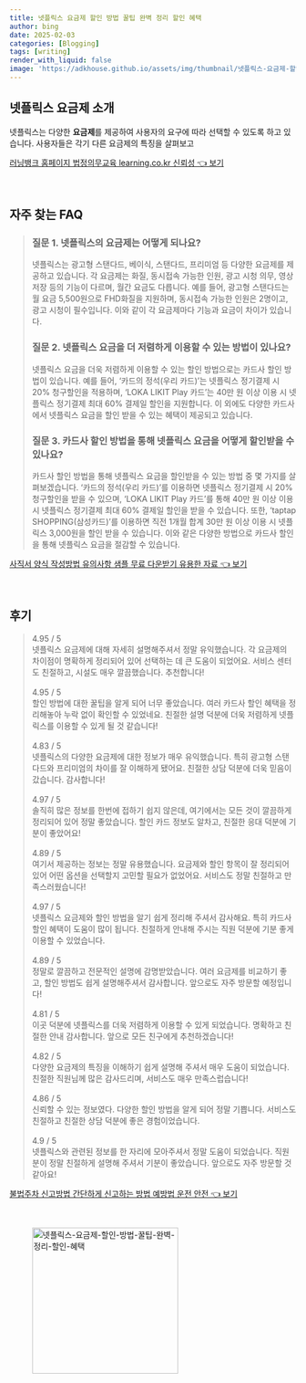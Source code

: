 ```yaml
---
title: 넷플릭스 요금제 할인 방법 꿀팁 완벽 정리 할인 혜택
author: bing
date: 2025-02-03
categories: [Blogging]
tags: [writing]
render_with_liquid: false
image: 'https://adkhouse.github.io/assets/img/thumbnail/넷플릭스-요금제-할인-방법-꿀팁-완벽-정리-할인-혜택.webp'
---
```



<h2 id='넷플릭스 요금제 소개'>넷플릭스 요금제 소개</h2>

<p><p>넷플릭스는 다양한 <strong>요금제</strong>를 제공하여 사용자의 요구에 따라 선택할 수 있도록 하고 있습니다. 사용자들은 각기 다른 요금제의 특징을 살펴보고</p>
<p><a class="click-button" title="러닝뱅크 홈페이지 법정의무교육 learning.co.kr 신뢰성" href="https://adkhouse.github.io/posts/%EB%9F%AC%EB%8B%9D%EB%B1%85%ED%81%AC-%ED%99%88%ED%8E%98%EC%9D%B4%EC%A7%80-%EB%B2%95%EC%A0%95%EC%9D%98%EB%AC%B4%EA%B5%90%EC%9C%A1-learning.co.kr-%EC%8B%A0%EB%A2%B0%EC%84%B1/" rel="dofollow">러닝뱅크 홈페이지 법정의무교육 learning.co.kr 신뢰성 👈 보기</a></p><br>
<h2 id='자주_찾는_FAQ'>자주 찾는 FAQ</h2>
<div itemscope="" itemtype="https://schema.org/FAQPage"> 
<blockquote> 
<div itemscope="" itemprop="mainEntity" itemtype="https://schema.org/Question"> 
<h3 itemprop="name">질문 1. 넷플릭스의 요금제는 어떻게 되나요?</h3> 
<div itemscope="" itemprop="acceptedAnswer" itemtype="https://schema.org/Answer"> 
<span itemprop="text"> 
<p>넷플릭스는 광고형 스탠다드, 베이식, 스탠다드, 프리미엄 등 다양한 요금제를 제공하고 있습니다. 각 요금제는 화질, 동시접속 가능한 인원, 광고 시청 의무, 영상 저장 등의 기능이 다르며, 월간 요금도 다릅니다. 예를 들어, 광고형 스탠다드는 월 요금 5,500원으로 FHD화질을 지원하며, 동시접속 가능한 인원은 2명이고, 광고 시청이 필수입니다. 이와 같이 각 요금제마다 기능과 요금이 차이가 있습니다.</p> 
</span> 
</div> 
</div> 
<div itemscope="" itemprop="mainEntity" itemtype="https://schema.org/Question"> 
<h3 itemprop="name">질문 2. 넷플릭스 요금을 더 저렴하게 이용할 수 있는 방법이 있나요?</h3> 
<div itemscope="" itemprop="acceptedAnswer" itemtype="https://schema.org/Answer"> 
<span itemprop="text"> 
<p>넷플릭스 요금을 더욱 저렴하게 이용할 수 있는 할인 방법으로는 카드사 할인 방법이 있습니다. 예를 들어, ‘카드의 정석(우리 카드)’는 넷플릭스 정기결제 시 20% 청구할인을 적용하며, ‘LOKA LIKIT Play 카드’는 40만 원 이상 이용 시 넷플릭스 정기결제 최대 60% 결제일 할인을 지원합니다. 이 외에도 다양한 카드사에서 넷플릭스 요금을 할인 받을 수 있는 혜택이 제공되고 있습니다.</p> 
</span> 
</div> 
</div> 
<div itemscope="" itemprop="mainEntity" itemtype="https://schema.org/Question"> 
<h3 itemprop="name">질문 3. 카드사 할인 방법을 통해 넷플릭스 요금을 어떻게 할인받을 수 있나요?</h3> 
<div itemscope="" itemprop="acceptedAnswer" itemtype="https://schema.org/Answer"> 
<span itemprop="text"> 
<p>카드사 할인 방법을 통해 넷플릭스 요금을 할인받을 수 있는 방법 중 몇 가지를 살펴보겠습니다. ‘카드의 정석(우리 카드)’를 이용하면 넷플릭스 정기결제 시 20% 청구할인을 받을 수 있으며, ‘LOKA LIKIT Play 카드’를 통해 40만 원 이상 이용 시 넷플릭스 정기결제 최대 60% 결제일 할인을 받을 수 있습니다. 또한, ‘taptap SHOPPING(삼성카드)’를 이용하면 직전 1개월 합계 30만 원 이상 이용 시 넷플릭스 3,000원을 할인 받을 수 있습니다. 이와 같은 다양한 방법으로 카드사 할인을 통해 넷플릭스 요금을 절감할 수 있습니다.</p> 
</span> 
</div> 
</div> 
</blockquote> 
</div>
<p><a class="click-button" title="사직서 양식 작성방법 유의사항 샘플 무료 다운받기 유용한 자료" href="https://adkhouse.github.io/posts/%EC%82%AC%EC%A7%81%EC%84%9C-%EC%96%91%EC%8B%9D-%EC%9E%91%EC%84%B1%EB%B0%A9%EB%B2%95-%EC%9C%A0%EC%9D%98%EC%82%AC%ED%95%AD-%EC%83%98%ED%94%8C-%EB%AC%B4%EB%A3%8C-%EB%8B%A4%EC%9A%B4%EB%B0%9B%EA%B8%B0-%EC%9C%A0%EC%9A%A9%ED%95%9C-%EC%9E%90%EB%A3%8C/" rel="dofollow">사직서 양식 작성방법 유의사항 샘플 무료 다운받기 유용한 자료 👈 보기</a></p><br>
<h2 id='후기'>후기</h2>
<div itemscope itemtype="https://schema.org/Product">
  <blockquote>
  <div itemprop="review" itemscope itemtype="https://schema.org/Review">
      <div itemprop="reviewRating" itemscope itemtype="https://schema.org/Rating"> <span itemprop="ratingValue">4.95</span> / <span itemprop="bestRating">5</span> </div>
      <span itemprop="reviewBody">넷플릭스 요금제에 대해 자세히 설명해주셔서 정말 유익했습니다. 각 요금제의 차이점이 명확하게 정리되어 있어 선택하는 데 큰 도움이 되었어요. 서비스 센터도 친절하고, 시설도 매우 깔끔했습니다. 추천합니다!</span>
  </div>
  <br>
  <div itemprop="review" itemscope itemtype="https://schema.org/Review">
      <div itemprop="reviewRating" itemscope itemtype="https://schema.org/Rating"> <span itemprop="ratingValue">4.95</span> / <span itemprop="bestRating">5</span> </div>
      <span itemprop="reviewBody">할인 방법에 대한 꿀팁을 알게 되어 너무 좋았습니다. 여러 카드사 할인 혜택을 정리해놓아 누락 없이 확인할 수 있었네요. 친절한 설명 덕분에 더욱 저렴하게 넷플릭스를 이용할 수 있게 될 것 같습니다!</span>
  </div>
  <br>
  <div itemprop="review" itemscope itemtype="https://schema.org/Review">
      <div itemprop="reviewRating" itemscope itemtype="https://schema.org/Rating"> <span itemprop="ratingValue">4.83</span> / <span itemprop="bestRating">5</span> </div>
      <span itemprop="reviewBody">넷플릭스의 다양한 요금제에 대한 정보가 매우 유익했습니다. 특히 광고형 스탠다드와 프리미엄의 차이를 잘 이해하게 됐어요. 친절한 상담 덕분에 더욱 믿음이 갔습니다. 감사합니다!</span>
  </div>
  <br>
  <div itemprop="review" itemscope itemtype="https://schema.org/Review">
      <div itemprop="reviewRating" itemscope itemtype="https://schema.org/Rating"> <span itemprop="ratingValue">4.97</span> / <span itemprop="bestRating">5</span> </div>
      <span itemprop="reviewBody">솔직히 많은 정보를 한번에 접하기 쉽지 않은데, 여기에서는 모든 것이 깔끔하게 정리되어 있어 정말 좋았습니다. 할인 카드 정보도 알차고, 친절한 응대 덕분에 기분이 좋았어요!</span>
  </div>
  <br>
  <div itemprop="review" itemscope itemtype="https://schema.org/Review">
      <div itemprop="reviewRating" itemscope itemtype="https://schema.org/Rating"> <span itemprop="ratingValue">4.89</span> / <span itemprop="bestRating">5</span> </div>
      <span itemprop="reviewBody">여기서 제공하는 정보는 정말 유용했습니다. 요금제와 할인 항목이 잘 정리되어 있어 어떤 옵션을 선택할지 고민할 필요가 없었어요. 서비스도 정말 친절하고 만족스러웠습니다!</span>
  </div>
  <br>
  <div itemprop="review" itemscope itemtype="https://schema.org/Review">
      <div itemprop="reviewRating" itemscope itemtype="https://schema.org/Rating"> <span itemprop="ratingValue">4.97</span> / <span itemprop="bestRating">5</span> </div>
      <span itemprop="reviewBody">넷플릭스 요금제와 할인 방법을 알기 쉽게 정리해 주셔서 감사해요. 특히 카드사 할인 혜택이 도움이 많이 됩니다. 친절하게 안내해 주시는 직원 덕분에 기분 좋게 이용할 수 있었습니다.</span>
  </div>
  <br>
  <div itemprop="review" itemscope itemtype="https://schema.org/Review">
      <div itemprop="reviewRating" itemscope itemtype="https://schema.org/Rating"> <span itemprop="ratingValue">4.89</span> / <span itemprop="bestRating">5</span> </div>
      <span itemprop="reviewBody">정말로 깔끔하고 전문적인 설명에 감명받았습니다. 여러 요금제를 비교하기 좋고, 할인 방법도 쉽게 설명해주셔서 감사합니다. 앞으로도 자주 방문할 예정입니다!</span>
  </div>
  <br>
  <div itemprop="review" itemscope itemtype="https://schema.org/Review">
      <div itemprop="reviewRating" itemscope itemtype="https://schema.org/Rating"> <span itemprop="ratingValue">4.81</span> / <span itemprop="bestRating">5</span> </div>
      <span itemprop="reviewBody">이곳 덕분에 넷플릭스를 더욱 저렴하게 이용할 수 있게 되었습니다. 명확하고 친절한 안내 감사합니다. 앞으로 모든 친구에게 추천하겠습니다!</span>
  </div>
  <br>
  <div itemprop="review" itemscope itemtype="https://schema.org/Review">
      <div itemprop="reviewRating" itemscope itemtype="https://schema.org/Rating"> <span itemprop="ratingValue">4.82</span> / <span itemprop="bestRating">5</span> </div>
      <span itemprop="reviewBody">다양한 요금제의 특징을 이해하기 쉽게 설명해 주셔서 매우 도움이 되었습니다. 친절한 직원님께 많은 감사드리며, 서비스도 매우 만족스럽습니다!</span>
  </div>
  <br>
  <div itemprop="review" itemscope itemtype="https://schema.org/Review">
      <div itemprop="reviewRating" itemscope itemtype="https://schema.org/Rating"> <span itemprop="ratingValue">4.86</span> / <span itemprop="bestRating">5</span> </div>
      <span itemprop="reviewBody">신뢰할 수 있는 정보였다. 다양한 할인 방법을 알게 되어 정말 기쁩니다. 서비스도 친절하고 친절한 상담 덕분에 좋은 경험이었습니다.</span>
  </div>
  <br>
  <div itemprop="review" itemscope itemtype="https://schema.org/Review">
      <div itemprop="reviewRating" itemscope itemtype="https://schema.org/Rating"> <span itemprop="ratingValue">4.9</span> / <span itemprop="bestRating">5</span> </div>
      <span itemprop="reviewBody">넷플릭스와 관련된 정보를 한 자리에 모아주셔서 정말 도움이 되었습니다. 직원분이 정말 친절하게 설명해 주셔서 기분이 좋았습니다. 앞으로도 자주 방문할 것 같아요!</span>
  </div>
  </blockquote>
</div>
<p><a class="click-button" title="불법주차 신고방법 간단하게 신고하는 방법 예방법 운전 안전" href="https://adkhouse.github.io/posts/%EB%B6%88%EB%B2%95%EC%A3%BC%EC%B0%A8-%EC%8B%A0%EA%B3%A0%EB%B0%A9%EB%B2%95-%EA%B0%84%EB%8B%A8%ED%95%98%EA%B2%8C-%EC%8B%A0%EA%B3%A0%ED%95%98%EB%8A%94-%EB%B0%A9%EB%B2%95-%EC%98%88%EB%B0%A9%EB%B2%95-%EC%9A%B4%EC%A0%84-%EC%95%88%EC%A0%84/" rel="dofollow">불법주차 신고방법 간단하게 신고하는 방법 예방법 운전 안전 👈 보기</a></p><br>
<figure class="image"><img src="https://adkhouse.github.io/assets/img/thumbnail/넷플릭스-요금제-할인-방법-꿀팁-완벽-정리-할인-혜택.webp" alt="넷플릭스-요금제-할인-방법-꿀팁-완벽-정리-할인-혜택" width="256" height="256"></figure>